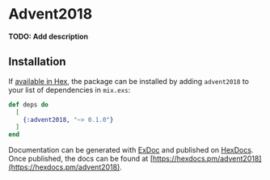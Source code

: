 # Advent2018

**TODO: Add description**

## Installation

If [available in Hex](https://hex.pm/docs/publish), the package can be installed
by adding `advent2018` to your list of dependencies in `mix.exs`:

```elixir
def deps do
  [
    {:advent2018, "~> 0.1.0"}
  ]
end
```

Documentation can be generated with [ExDoc](https://github.com/elixir-lang/ex_doc)
and published on [HexDocs](https://hexdocs.pm). Once published, the docs can
be found at [https://hexdocs.pm/advent2018](https://hexdocs.pm/advent2018).

